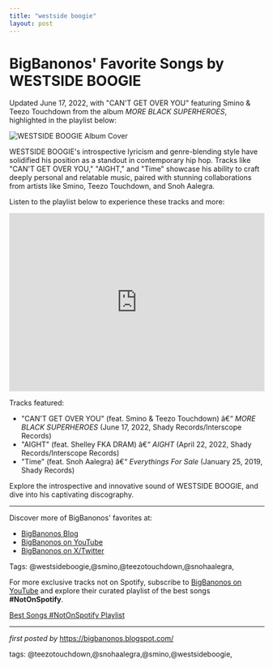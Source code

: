 ```yaml
---
title: "westside boogie"
layout: post
---
```

<div class="post-title"> <h1>BigBanonos' Favorite Songs by WESTSIDE BOOGIE</h1>
</div>
<p>Updated June 17, 2022, with "CAN'T GET OVER YOU" featuring Smino & Teezo Touchdown from the album <i>MORE BLACK SUPERHEROES</i>, highlighted in the playlist below:</p>
<div class="post-image"> <img src="https://app.hiphopdx.com/wp-content/uploads/2022/06/westside-boogie-more-black-superheroes-tracklist-release-date.jpg?w=1200" alt="WESTSIDE BOOGIE Album Cover">
</div>
<p>WESTSIDE BOOGIE's introspective lyricism and genre-blending style have solidified his position as a standout in contemporary hip hop. Tracks like "CAN'T GET OVER YOU," "AIGHT," and "Time" showcase his ability to craft deeply personal and relatable music, paired with stunning collaborations from artists like Smino, Teezo Touchdown, and Snoh Aalegra.</p>
<p>Listen to the playlist below to experience these tracks and more:</p>
<div class="spotify-embed"> <iframe src="https://open.spotify.com/embed/playlist/1AZb11gCDjsOsznEQcpucP?utm_source=generator" width="100%" height="352" frameBorder="0" allowfullscreen="" allow="autoplay; clipboard-write; encrypted-media; fullscreen; picture-in-picture" loading="lazy"></iframe>
</div>
<p>Tracks featured:</p>
<ul> <li>"CAN'T GET OVER YOU" (feat. Smino & Teezo Touchdown) â€“ <i>MORE BLACK SUPERHEROES</i> (June 17, 2022, Shady Records/Interscope Records)</li> <li>"AIGHT" (feat. Shelley FKA DRAM) â€“ <i>AIGHT</i> (April 22, 2022, Shady Records/Interscope Records)</li> <li>"Time" (feat. Snoh Aalegra) â€“ <i>Everythings For Sale</i> (January 25, 2019, Shady Records)</li>
</ul>
<p>Explore the introspective and innovative sound of WESTSIDE BOOGIE, and dive into his captivating discography.</p>
<hr>
<div class="post-footer"> <p>Discover more of BigBanonos' favorites at:</p> <ul> <li><a href="https://bigbanonos.blogspot.com/" target="_blank">BigBanonos Blog</a></li> <li><a href="https://www.youtube.com/@BigBanonos" target="_blank">BigBanonos on YouTube</a></li> <li><a href="https://x.com/bigbanonos" target="_blank">BigBanonos on X/Twitter</a></li> </ul>
</div>
<div class="post-tags"> Tags: @westsideboogie,@smino,@teezotouchdown,@snohaalegra,
</div>


<!--Subscribe and Playlist Links-->
<div>
    <p>For more exclusive tracks not on Spotify, subscribe to <a href="https://www.youtube.com/@BigBanonos" target="_blank">BigBanonos on YouTube</a> and explore their curated playlist of the best songs <strong>#NotOnSpotify</strong>.</p>
    <p><a href="https://www.youtube.com/playlist?list=PLtuNtuTatqI0kFahUCbtbfenC_ET5O_tr" target="_blank">Best Songs #NotOnSpotify Playlist<br /></a></p></div>

<hr />

<p><em>first posted by</em> <a href="https://bigbanonos.blogspot.com/" rel="noopener" target="_new">https://bigbanonos.blogspot.com/</a></p>

<p>tags: @teezotouchdown,@snohaalegra,@smino,@westsideboogie,</p>
